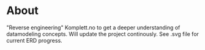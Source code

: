 # About
"Reverse engineering" Komplett.no to get a deeper understanding of datamodeling concepts. Will update the project continously.
See .svg file for current ERD progress.
